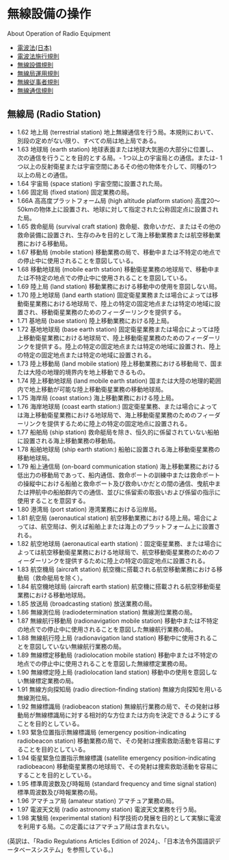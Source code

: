 # 無線設備の操作
About Operation of Radio Equipment

- [電波法(日本)](./RadioActJP.md)
 - [電波法施行規則](./RegulationForEnforcementJP.md)
  - [無線設備規則](./EquipmentRegulationJP.md)
  - [無線局運用規則](./OperatingRegulationJP.md)
  - [無線従事者規則](./OperatorsRegulationJP.md) 
- [無線通信規則](./RadioRegulations.md)


## 無線局 (Radio Station)


- 1.62 地上局 (terrestrial station) 地上無線通信を行う局。本規則において、別段の定めがない限り、すべての局は地上局である。
- 1.63 地球局 (earth station) 地球表面または地球大気圏の大部分に位置し、次の通信を行うことを目的とする局。- 1つ以上の宇宙局との通信。または- 1つ以上の反射衛星または宇宙空間にあるその他の物体を介して、同種の1つ以上の局との通信。
- 1.64 宇宙局 (space station) 宇宙空間に設置された局。
- 1.66 固定局 (fixed station) 固定業務の局。
- 1.66A 高高度プラットフォーム局 (high altitude platform station) 高度20～50kmの物体上に設置され、地球に対して指定された公称固定点に設置された局。
- 1.65 救命艇局 (survival craft station) 救命艇、救命いかだ、またはその他の救命装備に設置され、生存のみを目的として海上移動業務または航空移動業務における移動局。
- 1.67 移動局 (mobile station) 移動業務の局で、移動中または不特定の地点での停止中に使用されることを意図している。
- 1.68 移動地球局 (mobile earth station) 移動衛星業務の地球局で、移動中または不特定の地点での停止中に使用されることを意図している。
- 1.69 陸上局 (land station) 移動業務における移動中の使用を意図しない局。
- 1.70 陸上地球局 (land earth station) 固定衛星業務または場合によっては移動衛星業務における地球局で、陸上の特定の固定地点または特定の地域に設置され、移動衛星業務のためのフィーダーリンクを提供する。
- 1.71 基地局 (base station) 陸上移動業務における陸上局。
- 1.72 基地地球局 (base earth station) 固定衛星業務または場合によっては陸上移動衛星業務における地球局で、陸上移動衛星業務のためのフィーダーリンクを提供する。陸上の特定の固定地点または特定の地域に設置され、陸上の特定の固定地点または特定の地域に設置される。
- 1.73 陸上移動局 (land mobile station) 陸上移動業務における移動局で、国または大陸の地理的境界内を地上移動できるもの。
- 1.74 陸上移動地球局 (land mobile earth station) 国または大陸の地理的範囲内で地上移動が可能な陸上移動衛星業務の移動地球局。
- 1.75 海岸局 (coast station:) 海上移動業務における陸上局。
- 1.76 海岸地球局 (coast earth station:) 固定衛星業務、または場合によっては海上移動衛星業務における地球局で、海上移動衛星業務のためのフィーダーリンクを提供するために陸上の特定の固定地点に設置される。
- 1.77 船舶局 (ship station) 救命艇局を除き、恒久的に係留されていない船舶に設置される海上移動業務の移動局。
- 1.78 船舶地球局 (ship earth station:) 船舶に設置される海上移動衛星業務の移動地球局。
- 1.79 船上通信局 (on-board communication station) 海上移動業務における低出力の移動局であって、船内通信、救命ボートの訓練中または救命ボートの操縦中における船舶と救命ボート及び救命いかだとの間の通信、曳航中または押航中の船舶群内での通信、並びに係留索の取扱いおよび係留の指示に使用することを意図する。
- 1.80 港湾局 (port station) 港湾業務における沿岸局。
- 1.81 航空局 (aeronautical station) 航空移動業務における陸上局。場合によっては、航空局は、例えば船舶上または海上のプラットフォーム上に設置される。
- 1.82 航空地球局 (aeronautical earth station)：固定衛星業務、または場合によっては航空移動衛星業務における地球局で、航空移動衛星業務のためのフィーダーリンクを提供するために陸上の特定の固定地点に設置される。
- 1.83 航空機局 (aircraft station) 航空機に搭載される航空移動業務における移動局（救命艇局を除く）。
- 1.84 航空機地球局 (aircraft earth station) 航空機に搭載される航空移動衛星業務における移動地球局。
- 1.85 放送局 (broadcasting station) 放送業務の局。
- 1.86 無線測位局 (radiodetermination station) 無線測位業務の局。
- 1.87 無線航行移動局 (radionavigation mobile station) 移動中または不特定の地点での停止中に使用されることを意図した無線航行業務の局。
- 1.88 無線航行陸上局 (radionavigation land station) 移動中に使用されることを意図していない無線航行業務の局。
- 1.89 無線標定移動局 (radiolocation mobile station) 移動中または不特定の地点での停止中に使用されることを意図した無線標定業務の局。
- 1.90 無線標定陸上局 (radiolocation land station) 移動中の使用を意図しない無線標定業務の局。
- 1.91 無線方向探知局 (radio direction-finding station) 無線方向探知を用いる無線測位局。
- 1.92 無線標識局 (radiobeacon station) 無線航行業務の局で、その発射は移動局が無線標識局に対する相対的な方位または方向を決定できるようにすることを目的としている。
- 1.93 緊急位置指示無線標識局 (emergency position-indicating radiobeacon station) 移動業務の局で、その発射は捜索救助活動を容易にすることを目的としている。
- 1.94 衛星緊急位置指示無線標識 (satellite emergency position-indicating radiobeacon) 移動衛星業務の地球局で、その発射は捜索救助活動を容易にすることを目的としている。
- 1.95 標準周波数及び時報局 (standard frequency and time signal station) 標準周波数及び時報業務の局。
- 1.96 アマチュア局 (amateur station) アマチュア業務の局。
- 1.97 電波天文局 (radio astronomy station) 電波天文業務を行う局。
- 1.98 実験局 (experimental station) 科学技術の発展を目的として実験に電波を利用する局。この定義にはアマチュア局は含まれない。




(英訳は、「Radio Regulations Articles Edition of 2024」、「日本法令外国語訳データベースシステム」を参照している。)

